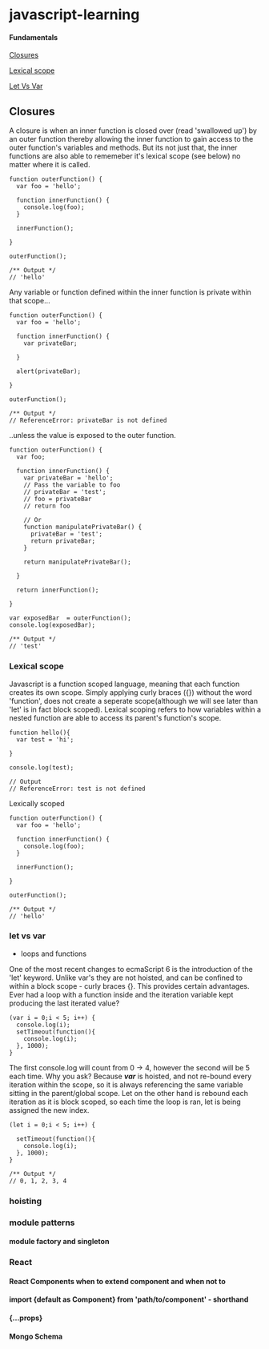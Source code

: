 # javascript-learning

#### Fundamentals
[Closures](#closures)

[Lexical scope](#lexical-scope)

[Let Vs Var](#let-vs-var)

## Closures

A closure is when an inner function is closed over (read 'swallowed up') by an outer function thereby allowing the inner function to gain access to the outer function's variables and methods. But its not just that, the inner functions are also able to rememeber it's lexical scope (see below) no matter where it is called. 

```
function outerFunction() {
  var foo = 'hello';
  
  function innerFunction() {
    console.log(foo);
  }
  
  innerFunction();
  
}

outerFunction();

/** Output */
// 'hello'
```

Any variable or function defined within the inner function is private within that scope...

```
function outerFunction() {
  var foo = 'hello';
  
  function innerFunction() {
    var privateBar;
    
  }
  
  alert(privateBar);
  
}

outerFunction();

/** Output */
// ReferenceError: privateBar is not defined
```

..unless the value is exposed to the outer function.

```
function outerFunction() {
  var foo;
  
  function innerFunction() {
    var privateBar = 'hello';
    // Pass the variable to foo 
    // privateBar = 'test';
    // foo = privateBar
    // return foo
    
    // Or
    function manipulatePrivateBar() {
      privateBar = 'test';
      return privateBar;
    }
    
    return manipulatePrivateBar();
    
  }
  
  return innerFunction();
  
}

var exposedBar  = outerFunction();
console.log(exposedBar);

/** Output */
// 'test'

```
### Lexical scope
Javascript is a function scoped language, meaning that each function creates its own scope. Simply applying curly braces ({}) without the word 'function', does not create a seperate scope(although we will see later than 'let' is in fact block scoped). Lexical scoping refers to how variables within a nested function are able to access its parent's function's scope.

```
function hello(){
  var test = 'hi';
    
}

console.log(test);

// Output
// ReferenceError: test is not defined
```

Lexically scoped
```
function outerFunction() {
  var foo = 'hello';
  
  function innerFunction() {
    console.log(foo);
  }
  
  innerFunction();
  
}

outerFunction();

/** Output */
// 'hello'
```

### let vs var 
 - loops and functions
 
One of the most recent changes to ecmaScript 6 is the introduction of the 'let' keyword. Unlike var's they are not hoisted, and can be confined to within a block scope - curly braces {}. This provides certain advantages. Ever had a loop with a function inside and the iteration variable kept producing the last iterated value?

```
(var i = 0;i < 5; i++) {
  console.log(i);
  setTimeout(function(){
    console.log(i);
  }, 1000);
}
```

The first console.log will count from 0 -> 4, however the second will be 5 each time. Why you ask? Because ***var*** is hoisted, and not re-bound every iteration within the scope, so it is always referencing the same variable sitting in the parent/global scope. Let on the other hand is rebound each iteration as it is block scoped, so each time the loop is ran, let is being assigned the new index.

```
(let i = 0;i < 5; i++) {
 
  setTimeout(function(){
    console.log(i);
  }, 1000);
}

/** Output */
// 0, 1, 2, 3, 4
```


### hoisting
### module patterns
#### module factory and singleton
### React
#### React Components when to extend component and when not to
#### import {default as Component} from 'path/to/component' - shorthand
#### {...props}
#### Mongo Schema 


